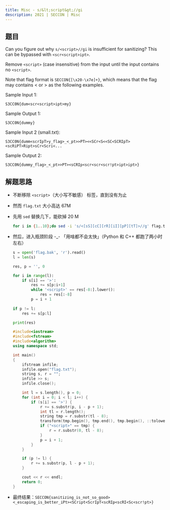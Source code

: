 ```yaml
---
title: Misc - s/&lt;script&gt;//gi
description: 2021 | SECCON | Misc
---
```


## 题目

Can you figure out why `s/<script>//gi` is insufficient for sanitizing? This can be bypassed with `<scr<script>ipt>`.

Remove `<script>` (case insensitive) from the input until the input contains no `<script>`.

Note that flag format is `SECCON{[\x20-\x7e]+}`, which means that the flag may contains < or > as the following examples.

Sample Input 1:

`S3CC0N{dum<scr<script>ipt>my}`

Sample Output 1:

`S3CC0N{dummy}`

Sample Input 2 (small.txt):

`S3CC0N{dumm<scrIpT>y_flag>_<_pt>>PT><<SCr<S<<SC<SCRIpT><scRiPT>Ript>sCr<Scri<...`

Sample Output 2:

`S3CC0N{dummy_flag>_<_pt>>PT><sCRIp<scr<scr<scr!pt>ipt>ipt>}`

## 解题思路

- 不断移除 `<script>`（大小写不敏感） 标签，直到没有为止
- 然而 `flag.txt` 大小高达 67M
- 先用 `sed` 替换几下，能砍掉 20 M

    ```bash
    for i in {1..10};do sed -i 's/<[sS][cC][rR][iI][pP][tT]>//g' flag.txt; done
    ```

- 然后，进入瓶颈阶段 -_- 「用啥都不会太快」（Python 和 C++ 都跑了两小时左右）

    ```py
    s = open('flag.bak', 'r').read()
    l = len(s)

    res, p = '', 0

    for i in range(l):
        if s[i] == '>':
            res += s[p:i+1]
            while '<script>' == res[-8:].lower():
                res = res[:-8]
            p = i + 1
            
    if p != l:
        res += s[p:l]        

    print(res)
    ```

    ```cpp
    #include<iostream>
    #include<fstream>
    #include<algorithm>
    using namespace std;

    int main()
    {
        ifstream infile;
        infile.open("flag.txt");
        string s, r = "";
        infile >> s;
        infile.close();

        int l = s.length(), p = 0;
        for (int i = 0; i < l; i++) {
            if (s[i] == '>') {
                r += s.substr(p, i - p + 1);
                int tl = r.length();
                string tmp = r.substr(tl - 8);
                transform(tmp.begin(), tmp.end(), tmp.begin(), ::tolower);
                if ("<script>" == tmp) {
                    r = r.substr(0, tl - 8);
                }
                p = i + 1;
            }
        }

        if (p != l) {
            r += s.substr(p, l - p + 1);
        }

        cout << r << endl;
        return 0;
    }
    ```

- 最终结果：`SECCON{sanitizing_is_not_so_good><_escaping_is_better_iPt><SCript<ScrIpT<scRIp<scRI<Sc<scr!pt>}`